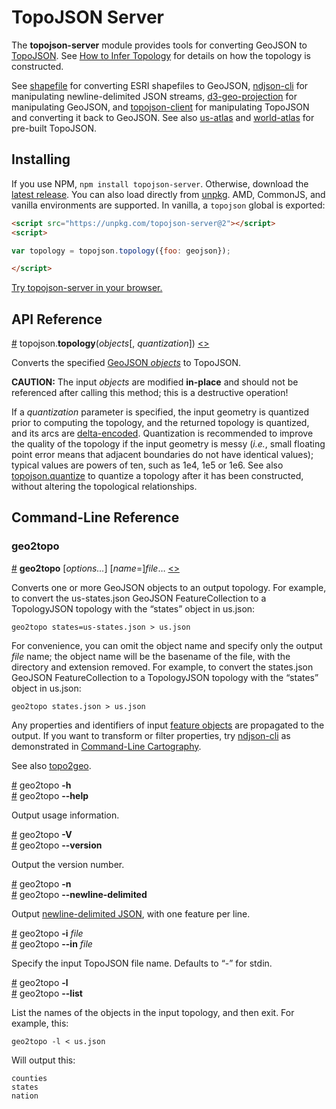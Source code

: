 # TopoJSON Server

The **topojson-server** module provides tools for converting GeoJSON to [TopoJSON](https://github.com/topojson). See [How to Infer Topology](https://bost.ocks.org/mike/topology/) for details on how the topology is constructed.

See [shapefile](https://github.com/mbostock/shapefile) for converting ESRI shapefiles to GeoJSON, [ndjson-cli](https://github.com/mbostock/ndjson-cli) for manipulating newline-delimited JSON streams, [d3-geo-projection](https://github.com/d3/d3-geo-projection) for manipulating GeoJSON, and [topojson-client](https://github.com/topojson/topojson-client) for manipulating TopoJSON and converting it back to GeoJSON. See also [us-atlas](https://github.com/topojson/us-atlas) and [world-atlas](https://github.com/topojson/world-atlas) for pre-built TopoJSON.

## Installing

If you use NPM, `npm install topojson-server`. Otherwise, download the [latest release](https://github.com/topojson/topojson-server/releases/latest). You can also load directly from [unpkg](https://unpkg.com). AMD, CommonJS, and vanilla environments are supported. In vanilla, a `topojson` global is exported:

```html
<script src="https://unpkg.com/topojson-server@2"></script>
<script>

var topology = topojson.topology({foo: geojson});

</script>
```

[Try topojson-server in your browser.](https://tonicdev.com/npm/topojson-server)

## API Reference

<a name="topology" href="#topology">#</a> topojson.<b>topology</b>(<i>objects</i>[, <i>quantization</i>]) [<>](https://github.com/topojson/topojson-server/blob/master/src/topology.js "Source")

Converts the specified [GeoJSON *objects*](http://geojson.org/geojson-spec.html#geojson-objects) to TopoJSON.

**CAUTION:** The input *objects* are modified **in-place** and should not be referenced after calling this method; this is a destructive operation!

If a *quantization* parameter is specified, the input geometry is quantized prior to computing the topology, and the returned topology is quantized, and its arcs are [delta-encoded](https://github.com/topojson/topojson-specification/blob/master/README.md#213-arcs). Quantization is recommended to improve the quality of the topology if the input geometry is messy (*i.e.*, small floating point error means that adjacent boundaries do not have identical values); typical values are powers of ten, such as 1e4, 1e5 or 1e6. See also [topojson.quantize](https://github.com/topojson/topojson-client/blob/master/README.md#quantize) to quantize a topology after it has been constructed, without altering the topological relationships.

## Command-Line Reference

### geo2topo

<a name="geo2topo" href="#geo2topo">#</a> <b>geo2topo</b> [<i>options…</i>] [<i>name</i>=]<i>file</i>… [<>](https://github.com/topojson/topojson/blob/master/bin/geo2topo "Source")

Converts one or more GeoJSON objects to an output topology. For example, to convert the us-states.json GeoJSON FeatureCollection to a TopologyJSON topology with the “states” object in us.json:

```
geo2topo states=us-states.json > us.json
```

For convenience, you can omit the object name and specify only the output *file* name; the object name will be the basename of the file, with the directory and extension removed. For example, to convert the states.json GeoJSON FeatureCollection to a TopologyJSON topology with the “states” object in us.json:

```
geo2topo states.json > us.json
```

Any properties and identifiers of input [feature objects](https://tools.ietf.org/html/rfc7946#section-3.2) are propagated to the output. If you want to transform or filter properties, try [ndjson-cli](https://github.com/mbostock/ndjson-cli) as demonstrated in [Command-Line Cartography](https://medium.com/@mbostock/command-line-cartography-part-1-897aa8f8ca2c).

See also [topo2geo](https://github.com/topojson/topojson-client/blob/master/README.md#topo2geo).

<a name="geo2topo_help" href="#geo2topo_help">#</a> geo2topo <b>-h</b>
<br><a href="#geo2topo_help">#</a> geo2topo <b>--help</b>

Output usage information.

<a name="geo2topo_version" href="#geo2topo_version">#</a> geo2topo <b>-V</b>
<br><a href="#geo2topo_version">#</a> geo2topo <b>--version</b>

Output the version number.

<a name="geo2topo_newline_delimited" href="#geo2topo_newline_delimited">#</a> geo2topo <b>-n</b>
<br><a href="#geo2topo_newline_delimited">#</a> geo2topo <b>--newline-delimited</b>

Output [newline-delimited JSON](http://ndjson.org/), with one feature per line.

<a name="geo2topo_in" href="#geo2topo_in">#</a> geo2topo <b>-i</b> <i>file</i>
<br><a href="#geo2topo_in">#</a> geo2topo <b>--in</b> <i>file</i>

Specify the input TopoJSON file name. Defaults to “-” for stdin.

<a name="geo2topo_list" href="#geo2topo_list">#</a> geo2topo <b>-l</b>
<br><a href="#geo2topo_list">#</a> geo2topo <b>--list</b>

List the names of the objects in the input topology, and then exit. For example, this:

```
geo2topo -l < us.json
```

Will output this:

```
counties
states
nation
```
